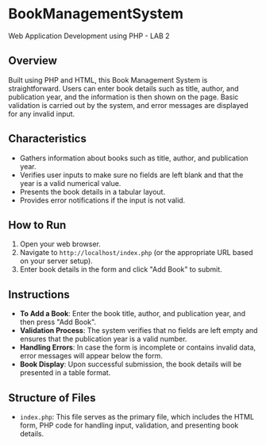 # BookManagementSystem
Web Application Development using PHP - LAB 2

## Overview
Built using PHP and HTML, this Book Management System is straightforward. Users can enter book details such as title, author, and publication year, and the information is then shown on the page. Basic validation is carried out by the system, and error messages are displayed for any invalid input.

## Characteristics
- Gathers information about books such as title, author, and publication year.
- Verifies user inputs to make sure no fields are left blank and that the year is a valid numerical value.
- Presents the book details in a tabular layout.
- Provides error notifications if the input is not valid.

## How to Run
1. Open your web browser.
2. Navigate to `http://localhost/index.php` (or the appropriate URL based on your server setup).
3. Enter book details in the form and click "Add Book" to submit.

## Instructions
- **To Add a Book**: Enter the book title, author, and publication year, and then press "Add Book".
- **Validation Process**: The system verifies that no fields are left empty and ensures that the publication year is a valid number.
- **Handling Errors**: In case the form is incomplete or contains invalid data, error messages will appear below the form.
- **Book Display**: Upon successful submission, the book details will be presented in a table format.

## Structure of Files
- `index.php`: This file serves as the primary file, which includes the HTML form, PHP code for handling input, validation, and presenting book details.